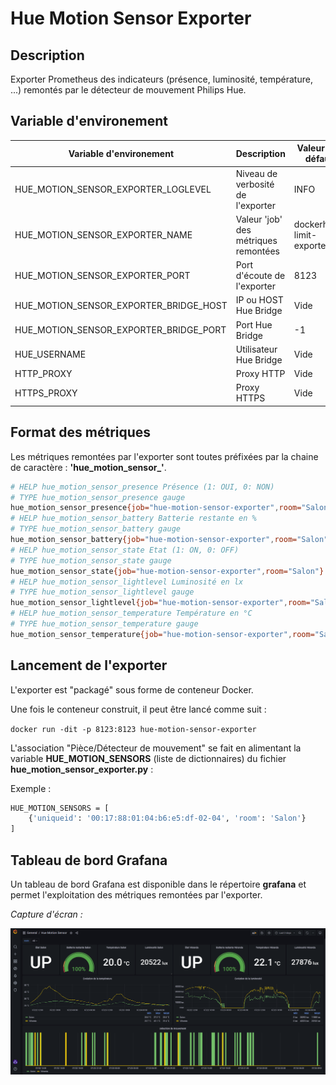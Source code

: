 # Hue Motion Sensor Exporter

## Description

Exporter Prometheus des indicateurs (présence, luminosité, température, ...) remontés par le détecteur de mouvement Philips Hue.

## Variable d'environement

| Variable d'environement                | Description                          | Valeur par défaut        |
|----------------------------------------|--------------------------------------|--------------------------|
| HUE_MOTION_SENSOR_EXPORTER_LOGLEVEL    | Niveau de verbosité de l'exporter    | INFO                     |
| HUE_MOTION_SENSOR_EXPORTER_NAME        | Valeur 'job' des métriques remontées | dockerhub-limit-exporter |
| HUE_MOTION_SENSOR_EXPORTER_PORT        | Port d'écoute de l'exporter          | 8123                     |
| HUE_MOTION_SENSOR_EXPORTER_BRIDGE_HOST | IP ou HOST Hue Bridge                | Vide                     |
| HUE_MOTION_SENSOR_EXPORTER_BRIDGE_PORT | Port Hue Bridge                      | -1                       |
| HUE_USERNAME                           | Utilisateur Hue Bridge               | Vide                     |
| HTTP_PROXY                             | Proxy HTTP                           | Vide                     |
| HTTPS_PROXY                            | Proxy HTTPS                          | Vide                     |

## Format des métriques

Les métriques remontées par l'exporter sont toutes préfixées par la chaine de caractère : **'hue_motion_sensor_'**.

```bash
# HELP hue_motion_sensor_presence Présence (1: OUI, 0: NON)
# TYPE hue_motion_sensor_presence gauge
hue_motion_sensor_presence{job="hue-motion-sensor-exporter",room="Salon"} 0.0
# HELP hue_motion_sensor_battery Batterie restante en %
# TYPE hue_motion_sensor_battery gauge
hue_motion_sensor_battery{job="hue-motion-sensor-exporter",room="Salon"} 100.0
# HELP hue_motion_sensor_state Etat (1: ON, 0: OFF)
# TYPE hue_motion_sensor_state gauge
hue_motion_sensor_state{job="hue-motion-sensor-exporter",room="Salon"} 1.0
# HELP hue_motion_sensor_lightlevel Luminosité en lx
# TYPE hue_motion_sensor_lightlevel gauge
hue_motion_sensor_lightlevel{job="hue-motion-sensor-exporter",room="Salon"} 8552.0
# HELP hue_motion_sensor_temperature Température en °C
# TYPE hue_motion_sensor_temperature gauge
hue_motion_sensor_temperature{job="hue-motion-sensor-exporter",room="Salon"} 1833.0
```

## Lancement de l'exporter

L'exporter est "packagé" sous forme de conteneur Docker.

Une fois le conteneur construit, il peut être lancé comme suit :

`docker run -dit -p 8123:8123 hue-motion-sensor-exporter`

L'association "Pièce/Détecteur de mouvement" se fait en alimentant la variable **HUE_MOTION_SENSORS** (liste de dictionnaires) du fichier **hue_motion_sensor_exporter.py** :

Exemple :

```bash
HUE_MOTION_SENSORS = [
    {'uniqueid': '00:17:88:01:04:b6:e5:df-02-04', 'room': 'Salon'}
]
```

## Tableau de bord Grafana

Un tableau de bord Grafana est disponible dans le répertoire **grafana** et permet l'exploitation des métriques remontées par l'exporter.

_Capture d'écran :_

![capture d'écran Grafana](grafana/grafana.png "Capture d'écran Grafana")

